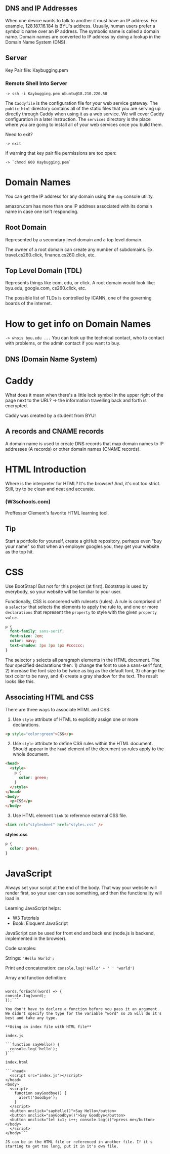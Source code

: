 ## DNS and IP Addresses
When one device wants to talk to another it must have an IP address. For example, 128.187.16.184 is BYU's address. Usually, human users prefer a symbolic name over an IP address. The symbolic name is called a domain name. Domain names are converted to IP address by doing a lookup in the Domain Name System (DNS).
## Server
Key Pair file: Kaybugging.pem
### Remote Shell Into Server
```
-> ssh -i Kaybugging.pem ubuntu@18.210.220.50
```
The `Caddyfile` is the configuration file for your web service gateway. The `public_html` directory contains all of the static files that you are serving up directly through Caddy when using it as a web service. We will cover Caddy configuration in a later instruction. The `services` directory is the place where you are going to install all of your web services once you build them.

Need to exit?
```
-> exit
```
If warning that key pair file permissions are too open:
```
-> `chmod 600 Kaybugging.pem`
```
# Domain Names
You can get the IP address for any domain using the `dig` console utility.

amazon.com has more than one IP address associated with its domain name in case one isn't responding.

## Root Domain
Represented by a secondary level domain and a top level domain.

The owner of a root domain can create any number of subdomains. Ex. travel.cs260.click, finance.cs260.click, etc.
## Top Level Domain (TDL)
Represents things like com, edu, or click. A root domain would look like: byu.edu, google.com, cs260.click, etc.

The possible list of TLDs is controlled by ICANN, one of the governing boards of the internet.

# How to get info on Domain Names
`-> whois byu.edu
...`
You can look up the technical contact, who to contact with problems, or the admin contact if you want to buy.
## DNS (Domain Name System)

# Caddy
What does it mean when there's a little lock symbol in the upper right of the page next to the URL? -> the information travelling back and forth is encrypted.

Caddy was created by a student from BYU!
## A records and CNAME records
A domain name is used to create DNS records that map domain names to IP addresses (A records) or other domain names (CNAME records).

# HTML Introduction
Where is the interpreter for HTML? It's the browser! And, it's not too strict. Still, try to be clean and neat and accurate.
### (W3schools.com)
Proffessor Clement's favorite HTML learning tool.
## Tip
Start a portfolio for yourself, create a gitHub repository, perhaps even "buy your name" so that when an employer googles you, they get your website as the top hit.

# CSS
Use BootStrap! But not for this project (at first). Bootstrap is used by everybody, so your website will be familiar to your user.

Functionally, CSS is concerend with rulesets (rules). A rule is comprised of a `selector` that selects the elements to apply the rule to, and one or more `declarations` that represent the `property` to style with the given `property value`.

```css
p {
  font-family: sans-serif;
  font-size: 2em;
  color: navy;
  text-shadow: 3px 3px 1px #cccccc;
}
```

The selector `p` selects all paragraph elements in the HTML document. The four specified declarations then: 1) change the font to use a sans-serif font, 2) increase the font size to be twice as big as the default font, 3) change the text color to be navy, and 4) create a gray shadow for the text. The result looks like this.

## Associating HTML and CSS
There are three ways to associate HTML and CSS: 

1. Use `style` attribute of HTML to explicitly assign one or more declarations.

```html
<p style="color:green">CSS</p>
```

2. Use `style` attribute to define CSS rules within the HTML document. Should appear in the `head` element of the document so rules apply to the whole document.

```html
<head>
  <style>
    p {
      color: green;
    }
  </style>
</head>
<body>
  <p>CSS</p>
</body>
```

3. Use HTML element `link` to reference external CSS file.

```html
<link rel="stylesheet" href="styles.css" />
```

**styles.css**

```css
p {
  color: green;
}
```

# JavaScript
Always set your script at the end of the body. That way your website will render first, so your user can see something, and then the functionality will load in.

Learning JavaScript helps:
- W3 Tutorials
- Book: Eloquent JavaScript

JavaScript can be used for front end and back end (node.js is backend, implemented in the browser).

Code samples:

Strings: `'Hello World';`

Print and concatenation: `console.log('Hello' + ' ' 'world')`

Array and function definition: 

```const words = [;hello', 'world'];

words.forEach((word) => {
console.log(word);
});```

You don't have to declare a function before you pass it an argument. We didn't specify the type for the variable "word" so JS will do it's best and take any type.

**Using an index file with HTML file**

index.js

```function sayHello() {
  console.log('hello');
}```

index.html

```<head>
  <script src="index.js"></script>
</head>
<body>
  <script>
    function sayGoodbye() {
      alert('Goodbye');
    }
  </script>
  <button onclick="sayHello()">Say Hello</button>
  <button onclick="sayGoodbye()">Say Goodbye</button>
  <button onclick="let i=1; i++; console.log(i)">press me</button>
</body>
  </script>
</body>```

JS can be in the HTML file or referenced in another file. If it's starting to get too long, put it in it's own file.
